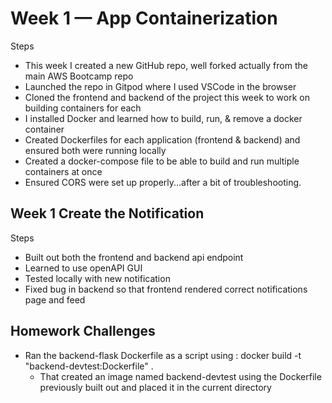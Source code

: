 # Week 1 — App Containerization

Steps

- This week I created a new GitHub repo, well forked actually from the main AWS Bootcamp repo
- Launched the repo in Gitpod where I used VSCode in the browser
- Cloned the frontend and backend of the project this week to work on building containers for each
- I installed Docker and learned how to build, run, & remove a docker container
- Created Dockerfiles for each application (frontend & backend) and ensured both were running locally
- Created a docker-compose file to be able to build and run multiple containers at once
- Ensured CORS were set up properly...after a bit of troubleshooting. 

## Week 1 Create the Notification 

Steps

- Built out both the frontend and backend api endpoint
- Learned to use openAPI GUI
- Tested locally with new notification
- Fixed bug in backend so that frontend rendered correct notifications page and feed


## Homework Challenges
- Ran the backend-flask Dockerfile as a script using : docker build -t "backend-devtest:Dockerfile" . 
    - That created an image named backend-devtest using the Dockerfile previously built out and placed it in the current directory